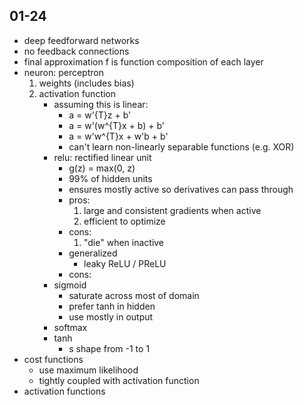 ## 01-24
- deep feedforward networks
- no feedback connections
- final approximation f is function composition of each layer
- neuron: perceptron
    1. weights (includes bias)
    2. activation function
        - assuming this is linear:
            - a = w'{T}z + b'
            - a = w'(w^{T}x + b) + b'
            - a = w'w^{T}x + w'b + b'
            - can't learn non-linearly separable functions (e.g. XOR)
        - relu: rectified linear unit
            - g(z) = max(0, z)
            - 99% of hidden units
            - ensures mostly active so derivatives can pass through
            - pros:
                1. large and consistent gradients when active
                2. efficient to optimize
            - cons:
                1. "die" when inactive
            - generalized
                - leaky ReLU / PReLU
            - cons:
        - sigmoid
            - saturate across most of domain
            - prefer tanh in hidden
            - use mostly in output
        - softmax
        - tanh
            - s shape from -1 to 1
- cost functions
    - use maximum likelihood
    - tightly coupled with activation function
- activation functions
